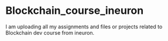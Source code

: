 # Blockchain_course_ineuron
I am uploading all my assignments and files or projects related to Blockchain dev course from ineuron.
